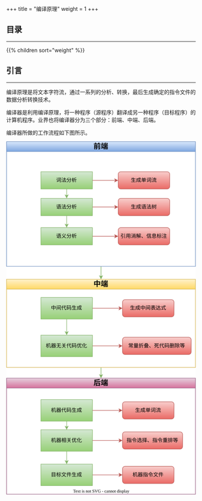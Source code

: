 +++
title = "编译原理"
weight = 1
+++
## 目录
<hr>
{{% children sort="weight" %}}

## 引言
<hr>
编译原理是将文本字符流，通过一系列的分析、转换，最后生成确定的指令文件的数据分析转换技术。

编译器是利用编译原理，将一种程序（源程序）翻译成另一种程序（目标程序）的计算机程序。业界也将编译器分为三个部分：前端、中端、后端。

编译器所做的工作流程如下图所示。

![编译总流程](编译原理.svg)